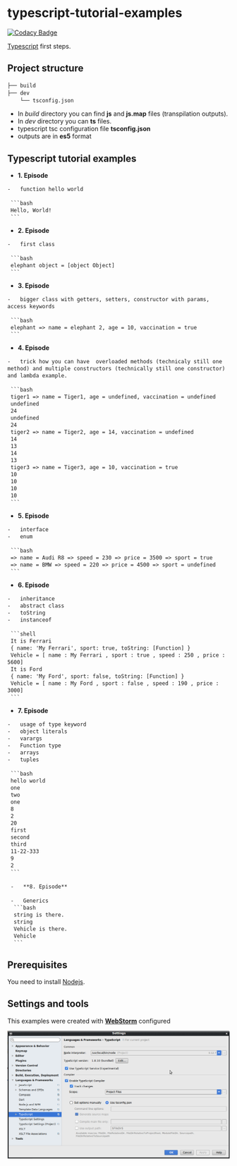 # typescript-tutorial-examples #

[![Codacy Badge](https://api.codacy.com/project/badge/Grade/ac4fafa459c647e3bab7c7fbbf97eb65)](https://www.codacy.com/app/peterszatmary/typescript-tutorial-examples?utm_source=github.com&amp;utm_medium=referral&amp;utm_content=peterszatmary/typescript-tutorial-examples&amp;utm_campaign=Badge_Grade)

[Typescript](https://www.typescriptlang.org/) first steps.

## Project structure ##

```bash
├── build
├── dev
    └── tsconfig.json
```

-   In *build* directory you can find **js** and **js.map** files (transpilation outputs).
-   In *dev* directory you can **ts** files.
-   typescript tsc configuration file **tsconfig.json**
-   outputs are in **es5** format

## Typescript tutorial examples ##

-    **1. Episode**

    -   function hello world

     ```bash
     Hello, World!
     ```

-    **2. Episode**

    -   first class

     ```bash
     elephant object = [object Object]
     ```

-    **3. Episode**

    -   bigger class with getters, setters, constructor with params, access keywords

     ```bash
     elephant => name = elephant 2, age = 10, vaccination = true
     ```

-    **4. Episode**

    -   trick how you can have  overloaded methods (technicaly still one method) and multiple constructors (technically still one constructor) and lambda example.

     ```bash
     tiger1 => name = Tiger1, age = undefined, vaccination = undefined
     undefined
     24
     undefined
     24
     tiger2 => name = Tiger2, age = 14, vaccination = undefined
     14
     13
     14
     13
     tiger3 => name = Tiger3, age = 10, vaccination = true
     10
     10
     10
     10
     ```

-    **5. Episode**

    -   interface
    -   enum

     ```bash
     => name = Audi R8 => speed = 230 => price = 3500 => sport = true
     => name = BMW => speed = 220 => price = 4500 => sport = undefined
     ```
     
-    **6. Episode**

    -   inheritance
    -   abstract class
    -   toString
    -   instanceof

     ```shell
     It is Ferrari
     { name: 'My Ferrari', sport: true, toString: [Function] }
     Vehicle = [ name : My Ferrari , sport : true , speed : 250 , price : 5600]
     It is Ford
     { name: 'My Ford', sport: false, toString: [Function] }
     Vehicle = [ name : My Ford , sport : false , speed : 190 , price : 3000]
     ```
     
-    **7. Episode**

    -   usage of type keyword
    -   object literals
    -   varargs
    -   Function type
    -   arrays
    -   tuples

     ```bash
     hello world
     one
     two
     one
     8
     2
     20
     first
     second
     third
     11-22-333
     9
     2
     ```

     -   **8. Episode**

     -   Generics
      ```bash
      string is there.
      string
      Vehicle is there.
      Vehicle
      ```
      
## Prerequisites ##

You need to install [Nodejs](https://nodejs.org/en/).

## Settings and tools ##

This examples were created with **[WebStorm](https://www.jetbrains.com/webstorm/specials/webstorm/webstorm.html?&gclid=CjwKEAjw5vu8BRC8rIGNrqbPuSESJADG8RV0Ml3J3e3xU12pKWb4P5xKluRQSY84nEX4TmHnllvBshoC4vHw_wcB&gclsrc=aw.ds.ds&dclid=CL6Mk8T2oM4CFYSNGwodfr4Pkw)** configured

![1](https://github.com/peterszatmary/just-like-that/blob/master/imgs/typescript-tutorial-examples/webstorm-typescript-settings.png)